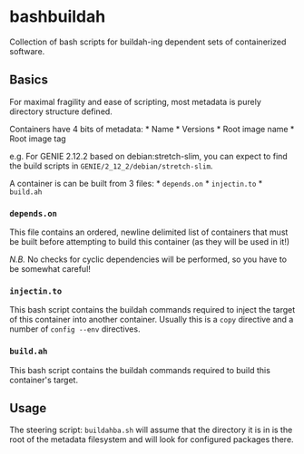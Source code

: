 # bashbuildah
Collection of bash scripts for buildah-ing dependent sets of containerized software.

## Basics

For maximal fragility and ease of scripting, most metadata is purely 
directory structure defined.

Containers have 4 bits of metadata:
    * Name
    * Versions
    * Root image name
    * Root image tag

e.g. For GENIE 2.12.2 based on debian:stretch-slim, you can expect to
find the build scripts in `GENIE/2_12_2/debian/stretch-slim`.

A container is can be built from 3 files:
    * `depends.on`
    * `injectin.to`
    * `build.ah`

### `depends.on`

This file contains an ordered, newline delimited list of containers that must be built before attempting to build this container (as they will be used in it!)

*N.B.* No checks for cyclic dependencies will be performed, so you have to be
somewhat careful!

### `injectin.to`

This bash script contains the buildah commands required to inject the target
of this container into another container. Usually this is a `copy` directive
and a number of `config --env` directives.

### `build.ah`

This bash script contains the buildah commands required to build this container's target.

## Usage

The steering script: `buildahba.sh` will assume that the directory it is in is
the root of the metadata filesystem and will look for configured packages
there.